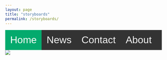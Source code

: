 ```yaml
---
layout: page
title: "storyboards"
permalink: /storyboards/
---
```


<style>
.topnav {
  background-color: #333;
  overflow: hidden;
  width: 100%;
}

.topnav a {
  float: left;
  color: #f2f2f2;
  text-align: center;
  padding: 14px 16px;
  text-decoration: none;
  font-size: 32px;
  font-family: Helvetica, sans-serif;
}


.topnav a:hover {
  background-color: #ddd;
  color: black;
}


.topnav a.active {
  background-color: #04AA6D;
  color: white;
}
  </style>



<div class="topnav">
  <a class="active" href="#home">Home</a>
  <a href="#news">News</a>
  <a href="#contact">Contact</a>
  <a href="#about">About</a>
</div>


<div class="stalker">
  <img src="https://cdnb.artstation.com/p/assets/images/images/039/903/475/large/harvey-norman-img-0138.jpg?1627298313">
 </div>
